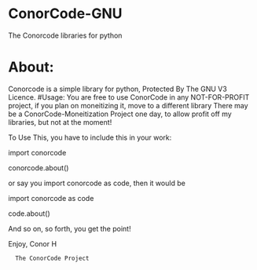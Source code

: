 # ConorCode-GNU
The Conorcode libraries for python
# About:
Conorcode is a simple library for python, Protected By The GNU V3 Licence.
#Usage:
You are free to use ConorCode in any NOT-FOR-PROFIT project, if you plan on moneitizing it, move to a different library
There may be a ConorCode-Moneitization Project one day, to allow profit off my libraries, but not at the moment!

To Use This, you have to include this in your work:

import conorcode

conorcode.about()

or say you import conorcode as code, then it would be

import conorcode as code

code.about()

And so on, so forth, you get the point!

Enjoy,
      Conor H
      
      The ConorCode Project
